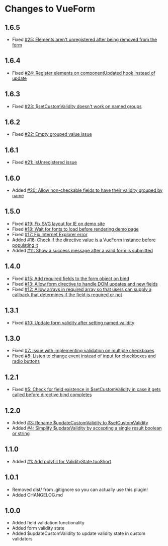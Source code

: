 # Changes to VueForm

## 1.6.5

* Fixed [#25: Elements aren't unregistered after being removed from the form](https://github.com/optick/vueform/issues/25)

## 1.6.4

* Fixed [#24: Register elements on componentUpdated hook instead of update](https://github.com/optick/vueform/issues/24)

## 1.6.3

* Fixed [#23: $setCustomValidity doesn't work on named groups](https://github.com/optick/vueform/issues/23)

## 1.6.2

* Fixed [#22: Empty grouped value issue](https://github.com/optick/vueform/issues/22)

## 1.6.1

* Fixed [#21: isUnregistered issue](https://github.com/optick/vueform/issues/21)

## 1.6.0

* Added [#20: Allow non-checkable fields to have their validity grouped by name](https://github.com/optick/vueform/issues/20)

## 1.5.0

* Fixed [#19: Fix SVG layout for IE on demo site](https://github.com/optick/vueform/issues/19)
* Fixed [#18: Wait for fonts to load before rendering demo page](https://github.com/optick/vueform/issues/18)
* Fixed [#17: Fix Internet Explorer error](https://github.com/optick/vueform/issues/17)
* Added [#16: Check if the directive value is a VueForm instance before populating it](https://github.com/optick/vueform/issues/16)
* Added [#11: Show a success message after a valid form is submitted](https://github.com/optick/vueform/issues/11)

## 1.4.0

* Fixed [#15: Add required fields to the form object on bind](https://github.com/optick/vueform/issues/15)
* Fixed [#13: Allow form directive to handle DOM updates and new fields](https://github.com/optick/vueform/issues/13)
* Fixed [#12: Allow arrays in required array so that users can supply a callback that determines if the field is required or not](https://github.com/optick/vueform/issues/12)

## 1.3.1

* Fixed [#10: Update form validity after setting named validity](https://github.com/optick/vueform/issues/10)

## 1.3.0

* Fixed [#7: Issue with implementing validation on multiple checkboxes](https://github.com/optick/vueform/issues/7)
* Fixed [#8: Listen to change event instead of input for checkboxes and radio buttons](https://github.com/optick/vueform/issues/8)

## 1.2.1

* Fixed [#5: Check for field existence in $setCustomValidity in case it gets
called before directive bind completes](https://github.com/optick/vueform/issues/5)

## 1.2.0

* Added [#3: Rename $updateCustomValidity to $setCustomValidity](https://github.com/optick/vueform/issues/3)
* Added [#4: Simplify $updateValidity by accepting a single result boolean or string](https://github.com/optick/vueform/issues/4)

## 1.1.0

* Added [#1: Add polyfill for ValidityState.tooShort](https://github.com/optick/vueform/issues/1)

## 1.0.1

* Removed dist/ from .gitignore so you can actually use this plugin!
* Added CHANGELOG.md

## 1.0.0

* Added field validation functionality
* Added form validity state
* Added $updateCustomValidity to update validity state in custom validators
